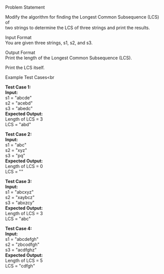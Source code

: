 Problem Statement<br>

Modify the algorithm for finding the Longest Common Subsequence (LCS) of <br>
two strings to determine the LCS of three strings and print the results.

Input Format<br>
You are given three strings, s1, s2, and s3.<br>

Output Format<br>
Print the length of the Longest Common Subsequence (LCS).<br>

Print the LCS itself.<br>

Example Test Cases<br
                    
<b>Test Case 1:</b><br>
<b>Input:</b><br>
s1 = "abcde"<br>
s2 = "acebd"<br>
s3 = "abedc"<br>
<b>Expected Output:</b><br>
Length of LCS = 3<br>
LCS = "abd"<br>

<b>Test Case 2:</b><br>
<b>Input:</b><br>
s1 = "abc"<br>
s2 = "xyz"<br>
s3 = "pq"<br>
<b>Expected Output:</b><br>
Length of LCS = 0<br>
LCS = ""<br>

<b>Test Case 3:</b><br>
<b>Input:</b><br>
s1 = "abcxyz"<br>
s2 = "xaybcz"<br>
s3 = "abxzcy"<br>
<b>Expected Output:</b><br>
Length of LCS = 3<br>
LCS = "abc"<br>

<b>Test Case 4:</b><br>
<b>Input:</b><br>
s1 = "abcdefgh"<br>
s2 = "zbcodfgh"<br>
s3 = "acdfghz"<br>
<b>Expected Output:</b><br>
Length of LCS = 5<br>
LCS = "cdfgh"<br>
